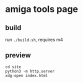 # amiga tools page

## build
run `./build.sh`, requires m4

## preview
```shell
cd site
python3 -m http.server
xdg-open index.html
```

